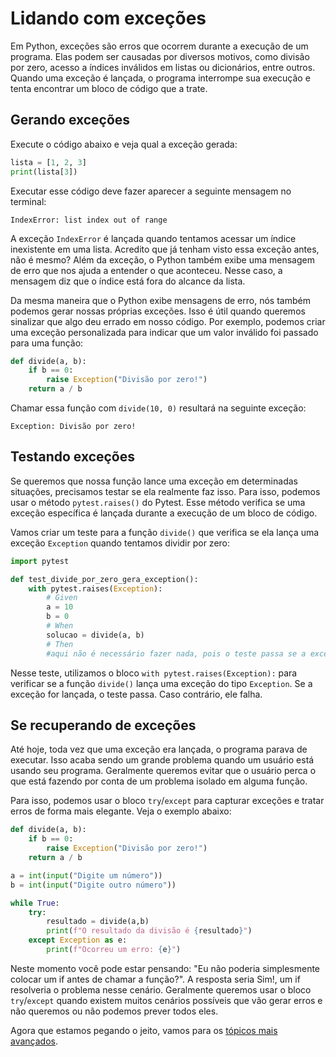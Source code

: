 # Lidando com exceções

Em Python, exceções são erros que ocorrem durante a execução de um programa. Elas podem ser causadas por diversos motivos, como divisão por zero, acesso a índices inválidos em listas ou dicionários, entre outros. Quando uma exceção é lançada, o programa interrompe sua execução e tenta encontrar um bloco de código que a trate.

## Gerando exceções

Execute o código abaixo e veja qual a exceção gerada:

```python
lista = [1, 2, 3]
print(lista[3])
```

Executar esse código deve fazer aparecer a seguinte mensagem no terminal:

```terminal
IndexError: list index out of range
```

A exceção `IndexError` é lançada quando tentamos acessar um índice inexistente em uma lista. Acredito que já tenham visto essa exceção antes, não é mesmo? Além da exceção, o Python também exibe uma mensagem de erro que nos ajuda a entender o que aconteceu. Nesse caso, a mensagem diz que o índice está fora do alcance da lista.

Da mesma maneira que o Python exibe mensagens de erro, nós também podemos gerar nossas próprias exceções. Isso é útil quando queremos sinalizar que algo deu errado em nosso código. Por exemplo, podemos criar uma exceção personalizada para indicar que um valor inválido foi passado para uma função:

```python
def divide(a, b):
    if b == 0:
        raise Exception("Divisão por zero!")
    return a / b
```

Chamar essa função com `divide(10, 0)` resultará na seguinte exceção:

```terminal
Exception: Divisão por zero!
```

## Testando exceções

Se queremos que nossa função lance uma exceção em determinadas situações, precisamos testar se ela realmente faz isso. Para isso, podemos usar o método `pytest.raises()` do Pytest. Esse método verifica se uma exceção específica é lançada durante a execução de um bloco de código.

Vamos criar um teste para a função `divide()` que verifica se ela lança uma exceção `Exception` quando tentamos dividir por zero:

```python
import pytest

def test_divide_por_zero_gera_exception():
    with pytest.raises(Exception):
        # Given
        a = 10
        b = 0
        # When
        solucao = divide(a, b)
        # Then
        #aqui não é necessário fazer nada, pois o teste passa se a exceção for lançada
```

Nesse teste, utilizamos o bloco `with pytest.raises(Exception):` para verificar se a função `divide()` lança uma exceção do tipo `Exception`. Se a exceção for lançada, o teste passa. Caso contrário, ele falha.

## Se recuperando de exceções

Até hoje, toda vez que uma exceção era lançada, o programa parava de executar. Isso acaba sendo um grande problema quando um usuário está usando seu programa. Geralmente queremos evitar que o usuário perca o que está fazendo por conta de um problema isolado em alguma função.

Para isso, podemos usar o bloco `try`/`except` para capturar exceções e tratar erros de forma mais elegante. Veja o exemplo abaixo:

```python
def divide(a, b):
    if b == 0:
        raise Exception("Divisão por zero!")
    return a / b 

a = int(input("Digite um número"))
b = int(input("Digite outro número"))

while True:
    try:
        resultado = divide(a,b)
        print(f"O resultado da divisão é {resultado}")
    except Exception as e:
        print(f"Ocorreu um erro: {e}")
```

Neste momento você pode estar pensando: "Eu não poderia simplesmente colocar um if antes de chamar a função?". A resposta seria Sim!, um if resolveria o problema nesse cenário. Geralmente queremos usar o bloco `try`/`except` quando existem muitos cenários possíveis que vão gerar erros e não queremos ou não podemos prever todos eles.

Agora que estamos pegando o jeito, vamos para os [tópicos mais avançados](4-fixtures.md).